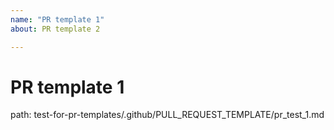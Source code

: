 ```yaml
---
name: "PR template 1"
about: PR template 2

---
```


# PR template 1

path: test-for-pr-templates/.github/PULL_REQUEST_TEMPLATE/pr_test_1.md
